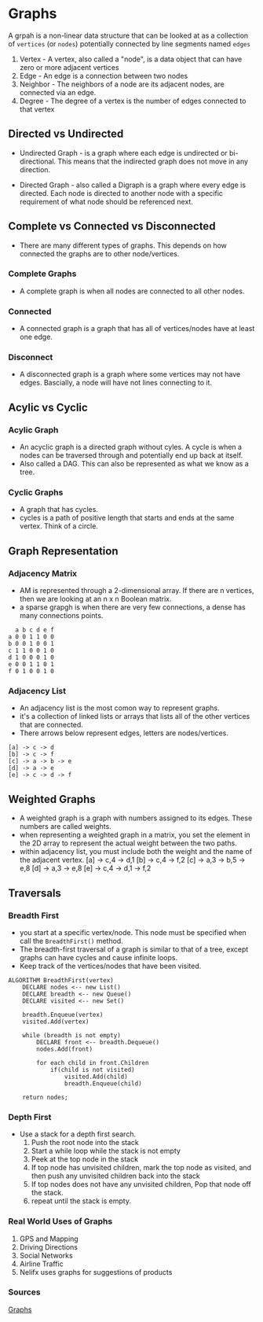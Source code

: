 # Graphs

A grpah is a non-linear data structure that can be looked at as a collection of `vertices` (or `nodes`) potentially connected by line segments named `edges`

1. Vertex - A vertex, also called a "node", is a data object that can have zero or more adjacent vertices
2. Edge - An edge is a connection between two nodes
3. Neighbor - The neighbors of a node are its adjacent nodes, are connected via an edge.
4. Degree - The degree of a vertex is the number of edges connected to that vertex

## Directed vs Undirected

- Undirected Graph - is a graph where each edge is undirected or bi-directional. This means that the indirected graph does not move in any direction.

- Directed Graph - also called a Digraph is a graph where every edge is directed. Each node is directed to another node with a specific requirement of what node should be referenced next.

## Complete vs Connected vs Disconnected

- There are many different types of graphs. This depends on how connected the graphs are to other node/vertices.

### Complete Graphs

- A complete graph is when all nodes are connected to all other nodes.

### Connected

- A connected graph is a graph that has all of vertices/nodes have at least one edge.

### Disconnect

- A disconnected graph is a graph where some vertices may not have edges. Bascially, a node will have not lines connecting to it. 

## Acylic vs Cyclic

### Acylic Graph

- An acyclic graph is a directed graph without cyles. A cycle is when a nodes can be traversed through and potentially end up back at itself. 
- Also called a DAG. This can also be represented as what we know as a tree.

### Cyclic Graphs

- A graph that has cycles.
- cycles is a path of positive length that starts and ends at the same vertex. Think of a circle. 

## Graph Representation

### Adjacency Matrix

- AM is represented through a 2-dimensional array. If there are n vertices, then we are looking at an n x n Boolean matrix.
- a sparse grapgh is when there are very few connections, a dense has many connections points.

```
  a b c d e f
a 0 0 1 1 0 0
b 0 0 1 0 0 1
c 1 1 0 0 1 0
d 1 0 0 0 1 0
e 0 0 1 1 0 1
f 0 1 0 0 1 0
```

### Adjacency List

- An adjacency list is the most comon way to represent graphs.
- it's a collection of linked lists or arrays that lists all of the other vertices that are connected.
- There arrows below represent edges, letters are nodes/vertices.

```
[a] -> c -> d
[b] -> c -> f
[c] -> a -> b -> e
[d] -> a -> e
[e] -> c -> d -> f
```

## Weighted Graphs

- A weighted graph is a graph with numbers assigned to its edges. These numbers are called weights. 
- when representing a weighted graph in a matrix, you set the element in the 2D array to represent the actual weight between the two paths.
- within adjacency list, you must include both the weight and the name of the adjacent vertex.
[a] -> c,4 -> d,1
[b] -> c,4 -> f,2
[c] -> a,3 -> b,5 -> e,8
[d] -> a,3 -> e,8
[e] -> c,4 -> d,1 -> f,2

## Traversals

### Breadth First

- you start at a specific vertex/node. This node must be specified when call the `BreadthFirst()` method.
- The breadth-first traversal of a graph is similar to that of a tree, except graphs can have cycles and cause infinite loops.
- Keep track of the vertices/nodes that have been visited.

```
ALGORITHM BreadthFirst(vertex)
    DECLARE nodes <-- new List()
    DECLARE breadth <-- new Queue()
    DECLARE visited <-- new Set()

    breadth.Enqueue(vertex)
    visited.Add(vertex)

    while (breadth is not empty)
        DECLARE front <-- breadth.Dequeue()
        nodes.Add(front)

        for each child in front.Children
            if(child is not visited)
                visited.Add(child)
                breadth.Enqueue(child)   

    return nodes;
```

### Depth First

- Use a stack for a depth first search.
  1. Push the root node into the stack
  2. Start a while loop while the stack is not empty
  3. Peek at the top node in the stack
  4. If top node has unvisited children, mark the top node as visited, and then push any unvisited children back into the stack
  5. If top nodes does not have any unvisited children, Pop that node off the stack.
  6. repeat until the stack is empty.

### Real World Uses of Graphs

1. GPS and Mapping
2. Driving Directions
3. Social Networks
4. Airline Traffic
5. Nelifx uses graphs for suggestions of products


### Sources

[Graphs](https://codefellows.github.io/common_curriculum/data_structures_and_algorithms/Code_401/class-35/resources/graphs.html)  